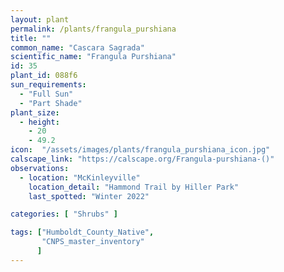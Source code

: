```yaml
---
layout: plant                                                              
permalink: /plants/frangula_purshiana
title: ""
common_name: "Cascara Sagrada"
scientific_name: "Frangula Purshiana"
id: 35
plant_id: 088f6
sun_requirements:
  - "Full Sun"
  - "Part Shade"
plant_size:
  - height: 
    - 20
    - 49.2
icon:  "/assets/images/plants/frangula_purshiana_icon.jpg"
calscape_link: "https://calscape.org/Frangula-purshiana-()"
observations: 
  - location: "McKinleyville"
    location_detail: "Hammond Trail by Hiller Park" 
    last_spotted: "Winter 2022"

categories: [ "Shrubs" ]

tags: ["Humboldt_County_Native",
       "CNPS_master_inventory"
      ]
---
```

